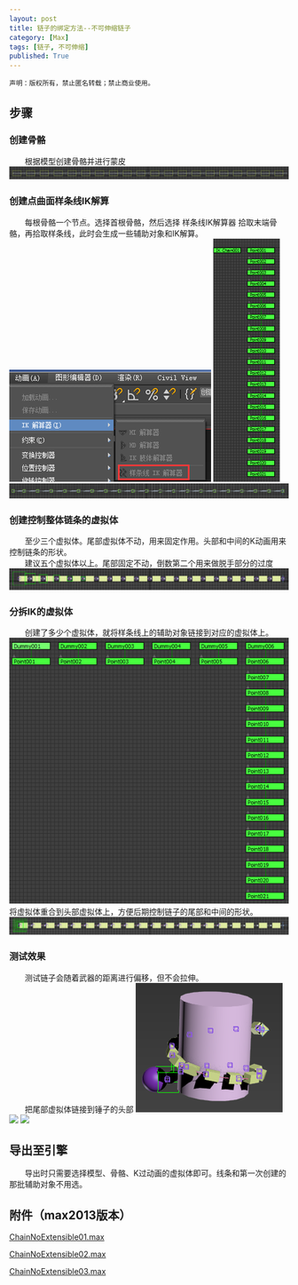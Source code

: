 ```yaml
---
layout: post
title: 链子的绑定方法--不可伸缩链子
category: [Max]
tags: [链子, 不可伸缩]
published: True
---
```



`声明：版权所有，禁止匿名转载；禁止商业使用。`


## 步骤
### 创建骨骼
　　根据模型创建骨骼并进行蒙皮
<left>
<img src="/public/img/链子的绑定方法--不可伸缩链子/1.png">
</left>

### 创建点曲面样条线IK解算
　　每根骨骼一个节点。选择首根骨骼，然后选择 样条线IK解算器 拾取末端骨骼，再拾取样条线，此时会生成一些辅助对象和IK解算。
<left>
<img src="/public/img/链子的绑定方法--不可伸缩链子/2.png">
</left>
<left>
<img src="/public/img/链子的绑定方法--不可伸缩链子/3.png">
</left>
<left>
<img src="/public/img/链子的绑定方法--不可伸缩链子/4.png">
</left>

### 创建控制整体链条的虚拟体
　　至少三个虚拟体。尾部虚拟体不动，用来固定作用。头部和中间的K动画用来控制链条的形状。
<br>
　　建议五个虚拟体以上。尾部固定不动，倒数第二个用来做脱手部分的过度
<left>
<img src="/public/img/链子的绑定方法--不可伸缩链子/5.png">
</left>

### 分拆IK的虚拟体
　　创建了多少个虚拟体，就将样条线上的辅助对象链接到对应的虚拟体上。
<left>
<img src="/public/img/链子的绑定方法--不可伸缩链子/6.png">
</left>
　　将虚拟体重合到头部虚拟体上，方便后期控制链子的尾部和中间的形状。
<left>
<img src="/public/img/链子的绑定方法--不可伸缩链子/7.png">
</left>


### 测试效果
　　测试链子会随着武器的距离进行偏移，但不会拉伸。
<br>
　　把尾部虚拟体链接到锤子的头部
<left>
<img src="/public/img/链子的绑定方法--不可伸缩链子/8.png">
</left>
<left>
<img src="/public/img/链子的绑定方法--不可伸缩链子/9.git">
</left>
<left>
<img src="/public/img/链子的绑定方法--不可伸缩链子/10.git">
</left>


## 导出至引擎
　　导出时只需要选择模型、骨骼、K过动画的虚拟体即可。线条和第一次创建的那批辅助对象不用选。


## 附件（max2013版本）
[ChainNoExtensible01.max](http://p3z86zaop.bkt.clouddn.com/ChainNoExtensible01.max)

[ChainNoExtensible02.max](http://p3z86zaop.bkt.clouddn.com/ChainNoExtensible02.max)

[ChainNoExtensible03.max](http://p3z86zaop.bkt.clouddn.com/ChainNoExtensible03.max)
